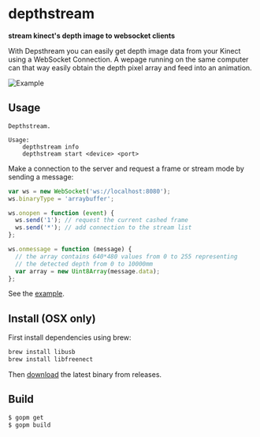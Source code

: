 # depthstream

**stream kinect's depth image to websocket clients**

With Depsthream you can easily get depth image data from your Kinect using a WebSocket Connection. A wepage running on the same computer can that way easily obtain the depth pixel array and feed into an animation.

![Example](http://joel-github-static.s3.amazonaws.com/depthstream/screenshot.png)

## Usage

```
Depthstream.

Usage:
    depthstream info
    depthstream start <device> <port>
```

Make a connection to the server and request a frame or stream mode by sending a message:

```js
var ws = new WebSocket('ws://localhost:8080');
ws.binaryType = 'arraybuffer';

ws.onopen = function (event) {
  ws.send('1'); // request the current cashed frame
  ws.send('*'); // add connection to the stream list
};

ws.onmessage = function (message) {
  // the array contains 640*480 values from 0 to 255 representing
  // the detected depth from 0 to 10000mm
  var array = new Uint8Array(message.data);
};
```

See the [example](https://github.com/256dpi/depthstream/tree/master/test).

## Install (OSX only)

First install dependencies using brew:

```bash
brew install libusb
brew install libfreenect
```

Then [download](https://github.com/256dpi/depthstream/releases) the latest binary from releases.

## Build

```bash
$ gopm get
$ gopm build
```

